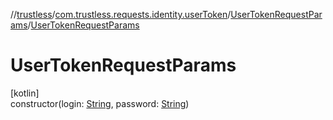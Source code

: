 //[trustless](../../../index.md)/[com.trustless.requests.identity.userToken](../index.md)/[UserTokenRequestParams](index.md)/[UserTokenRequestParams](-user-token-request-params.md)

# UserTokenRequestParams

[kotlin]\
constructor(login: [String](https://kotlinlang.org/api/latest/jvm/stdlib/kotlin/-string/index.html), password: [String](https://kotlinlang.org/api/latest/jvm/stdlib/kotlin/-string/index.html))
